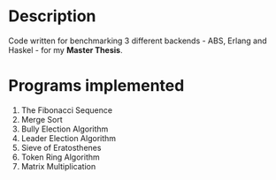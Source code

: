 # Description
Code written for benchmarking 3 different backends - ABS, Erlang and Haskel - for my **Master Thesis**.
# Programs implemented
  1. The Fibonacci Sequence
  2. Merge Sort
  3. Bully Election Algorithm
  4. Leader Election Algorithm
  5. Sieve of Eratosthenes
  6. Token Ring Algorithm
  7. Matrix Multiplication
